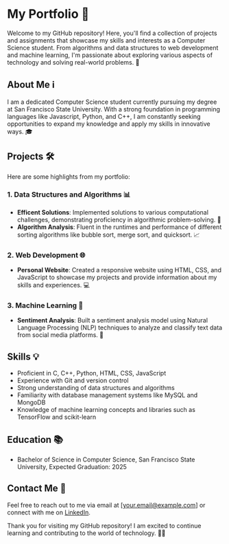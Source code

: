# My Portfolio 🚀

Welcome to my GitHub repository! Here, you'll find a collection of projects and assignments that showcase my skills and interests as a Computer Science student. From algorithms and data structures to web development and machine learning, I'm passionate about exploring various aspects of technology and solving real-world problems. 🤖

## About Me ℹ️
I am a dedicated Computer Science student currently pursuing my degree at San Francisco State University. With a strong foundation in programming languages like Javascript, Python, and C++, I am constantly seeking opportunities to expand my knowledge and apply my skills in innovative ways. 🎓

## Projects 🛠️
Here are some highlights from my portfolio:

### 1. Data Structures and Algorithms 📊
- **Efficent Solutions**: Implemented solutions to various computational challenges, demonstrating proficiency in algorithmic problem-solving. 🧠
- **Algorithm Analysis**: Fluent in the runtimes and performance of different sorting algorithms like bubble sort, merge sort, and quicksort. 📈

### 2. Web Development 🌐
- **Personal Website**: Created a responsive website using HTML, CSS, and JavaScript to showcase my projects and provide information about my skills and experiences. 💻

### 3. Machine Learning 🤖
- **Sentiment Analysis**: Built a sentiment analysis model using Natural Language Processing (NLP) techniques to analyze and classify text data from social media platforms. 📝

## Skills 💡
- Proficient in C, C++, Python, HTML, CSS, JavaScript
- Experience with Git and version control
- Strong understanding of data structures and algorithms
- Familiarity with database management systems like MySQL and MongoDB
- Knowledge of machine learning concepts and libraries such as TensorFlow and scikit-learn

## Education 📚
- Bachelor of Science in Computer Science, San Francisco State University, Expected Graduation: 2025

## Contact Me 📧
Feel free to reach out to me via email at [your.email@example.com] or connect with me on [LinkedIn](https://www.linkedin.com/in/yourprofile).

Thank you for visiting my GitHub repository! I am excited to continue learning and contributing to the world of technology. 🚀🌟

<!--- © 2024 Thomas Brock -- All Rights Reserved --->
